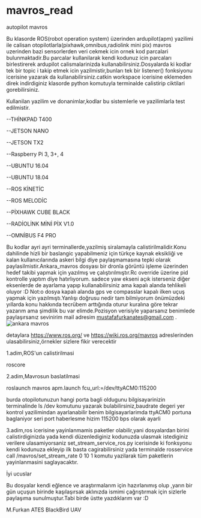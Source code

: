# mavros_read
autopilot mavros 

Bu klasorde ROS(robot operation system) üzerinden ardupilot(apm) yazilimi ile calisan otopilotlarla(pixhawk,omnibus,radiolink mini pix) mavros uzerinden bazi sensorlerden veri cekmek icin ornek kod parcalari bulunmaktadir.Bu parcalar kullanilarak kendi kodunuz icin parcaları birlestirerek ardupilot calismalarinizda kullanabilirsiniz.Dosyalarda ki kodlar tek bir topic i  takip etmek icin yazilmistir,bunları tek bir listener() fonksiyonu icerisine yazarak da kullanabilirsiniz.catkin workspace icerisine eklemeden direk indirdiginiz klasorde python komutuyla terminalde calistirip ciktilari gorebilirsiniz.

Kullanilan yazilim ve donanimlar,kodlar bu sistemlerle ve yazilimlarla test edilmistir.

--THİNKPAD T400 

--JETSON NANO 

--JETSON TX2

--Raspberry Pi 3, 3+, 4

--UBUNTU 16.04

--UBUNTU 18.04

--ROS KİNETİC

--ROS MELODİC

--PİXHAWK CUBE BLACK

--RADİOLİNK MİNİ PİX V1.0

--OMNİBUS F4 PRO


Bu kodlar ayri ayri terminallerde,yazilmiş siralamayla calistirilmalidir.Konu dahilinde hizli bir baslangic yapabilmeniz için türkçe kaynak eksikliği ve kalan kullanıcılarında askeri bilgi diye paylaşmamasına tepki olarak paylasilmistir.Ankara_mavros dosyası bir dronla görüntü işleme üzerinden hedef takibi yapmak için yazılmış ve çalıştırılmıştır.Rc override üzerine pid kontrolle yaptım diye hatırlıyorum. sadece yaw ekseni açık isterseniz diğer eksenlerde de ayarlama yapıp kullanabilirsiniz ama kapalı alanda tehlikeli oluyor :D Not:o dosya kapalı alanda gps ve compasslar kapalı ilken uçuş yapmak için yazılmıştı.Yanlışı doğrusu nedir tam bilmiyorum önümüzdeki yıllarda konu hakkında tecrübem arttığında oturur kuralına göre tekrar yazarım ama şimdilik bu var elimde.Pozisyon  verisiyle yaparsanız benimlede paylaşırsanız sevinirim mail adresim mustafafurkanates@gmail.com .
![ankara mavros](https://github.com/MFurkanATES/mavros_read/blob/master/Ankara_mavros-master/frame_screenshot_27.02.2020.png)

detaylara  https://www.ros.org/ ve https://wiki.ros.org/mavros adreslerinden ulasabilirsiniz,örnekler sizlere fikir verecektir

1.adim,ROS'un calistirilmasi

roscore

2.adim,Mavrosun baslatilmasi 

roslaunch mavros apm.launch fcu_url:=/dev/ttyACM0:115200

burda otopilotunuzun hangi porta bagli oldugunu bilgisayarinizin terminalinde  ls /dev komutunu yazarak bulabilirsiniz,baudrate degeri yer kontrol yazilimindan ayarlanabilir benim bilgisayarlarimda ttyACM0 portuna  baglaniyor seri port haberlesme hizim 115200 bps olarak ayarli

3.adim,ros icerisine yayinlanmamis paketler olabilir,yani dosyalardan birini calistirdiginizda yada kendi düzenlediginiz kodunuzda ulasmak istediginiz verilere ulasamiyorsaniz set_stream_service_ros.py icerisinde ki fonksyonu kendi kodunuza ekleyip ilk basta cagirabilirsiniz yada terminalde rosservice call /mavros/set_stream_rate 0 10 1 komutu yazilarak tüm paketlerin yayinlanmasini saglayacaktır.

İyi ucuslar 

Bu dosyalar kendi eğlence ve araştırmalarım için hazırlanımış olup ,yarın bir gün uçuşun birinde kaşılaşırsak aklınızda ismimi çağrıştırmak için sizlerle paylaşıma sunulmuştur.Tabi birde üstte yazdıklarım var :D

M.Furkan ATES
BlackBird UAV




